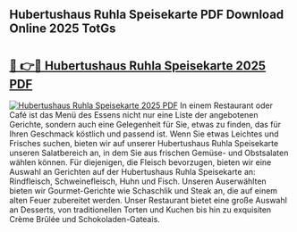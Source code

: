 ## Hubertushaus Ruhla Speisekarte PDF Download Online 2025 TotGs

# <h2><a href="http://gcdfxb.nevu.top/?p=Hubertushaus+Ruhla+Speisekarte">🔗 👉🔴 Hubertushaus Ruhla Speisekarte 2025 PDF</a></h2>

[![Hubertushaus Ruhla Speisekarte 2025 PDF](https://i.imgur.com/dBaPXMq.png)](http://gcdfxb.nevu.top/?p=Hubertushaus+Ruhla+Speisekarte)
In einem Restaurant oder Café ist das Menü des Essens nicht nur eine Liste der angebotenen Gerichte, sondern auch eine Gelegenheit für Sie, etwas zu finden, das für Ihren Geschmack köstlich und passend ist. Wenn Sie etwas Leichtes und Frisches suchen, bieten wir auf unserer Hubertushaus Ruhla Speisekarte unseren Salatbereich an, in dem Sie aus frischen Gemüse- und Obstsalaten wählen können. Für diejenigen, die Fleisch bevorzugen, bieten wir eine Auswahl an Gerichten auf der Hubertushaus Ruhla Speisekarte an: Rindfleisch, Schweinefleisch, Huhn und Fisch. Unseren Auserwählten bieten wir Gourmet-Gerichte wie Schaschlik und Steak an, die auf einem alten Feuer zubereitet werden. Unser Restaurant bietet eine große Auswahl an Desserts, von traditionellen Torten und Kuchen bis hin zu exquisiten Crème Brûlée und Schokoladen-Gateais.

